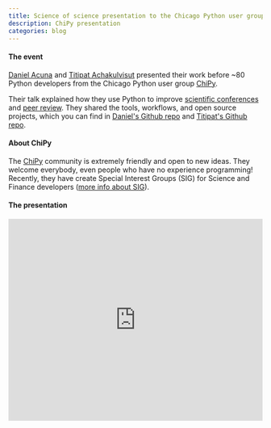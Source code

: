 ```yaml
---
title: Science of science presentation to the Chicago Python user group
description: ChiPy presentation
categories: blog
---
```


#### The event

[Daniel Acuna](/people/daniel_e_acuna/) and [Titipat Achakulvisut](/people/titipat_achakulvisut/) presented
their work before ~80 Python developers from the Chicago Python user group [ChiPy](http://chipy.org). 

Their talk explained how they use Python to improve [scientific conferences](http://scholarfy.net)
and [peer review](http://pr.scienceofscience.org). They shared the tools, workflows, and open
source projects, which you can find in [Daniel's Github repo](http://github.com/daniel-acuna) and
[Titipat's Github repo](http://github.com/titipata).

#### About ChiPy

The [ChiPy](http://chipy.org) community is extremely friendly and open to new ideas. They welcome everybody, even people
who have no experience programming! Recently, they have create Special Interest Groups (SIG) for Science and Finance
developers ([more info about SIG](http://www.chipy.org/pages/SIGs/)).

#### The presentation

<iframe src="https://docs.google.com/presentation/d/1_4uyaiswMFauIy3PGdEWY7ZDemzqz9w2f9DLP510ZFY/embed?start=false&loop=false&delayms=3000" frameborder="0" width="100%" height="400" allowfullscreen="true" mozallowfullscreen="true" webkitallowfullscreen="true"></iframe>
